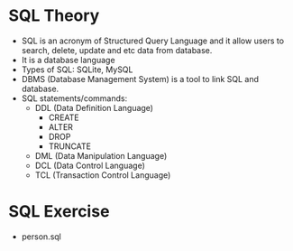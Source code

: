 # SQL Theory
- SQL is an acronym of Structured Query Language and it allow users to search, delete, update and etc data from database. 
- It is a database language 
- Types of SQL: SQLite, MySQL
- DBMS (Database Management System) is a tool to link SQL and database. 
- SQL statements/commands:
    - DDL (Data Definition Language)
        - CREATE
        - ALTER
        - DROP
        - TRUNCATE
    - DML (Data Manipulation Language)
    - DCL (Data Control Language)
    - TCL (Transaction Control Language)
# SQL Exercise
- person.sql
    
